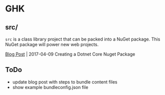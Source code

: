 # GHK

## src/
`src` is a class library project that can be packed into 
a NuGet package. This NuGet package will power new web projects.

[Blog Post](blogpost.md) | 2017-04-09 Creating a Dotnet Core Nuget Package

## ToDo

- update blog post with steps to bundle content files
- show example bundleconfig.json file
